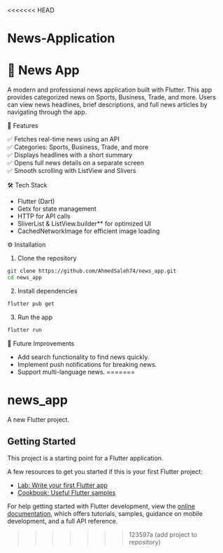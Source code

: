 <<<<<<< HEAD
# News-Application
# 📱 News App

A modern and professional news application built with Flutter. This app provides categorized news on Sports, Business, Trade, and more.
Users can view news headlines, brief descriptions, and full news articles by navigating through the app.


🎯 Features

✅ Fetches real-time news using an API  
✅ Categories: Sports, Business, Trade, and more  
✅ Displays headlines with a short summary  
✅ Opens full news details on a separate screen  
✅ Smooth scrolling with ListView and Slivers 

🛠 Tech Stack

- Flutter (Dart)  
- Getx for state management  
- HTTP for API calls  
- SliverList & ListView.builder** for optimized UI  
- CachedNetworkImage for efficient image loading  


⚙️ Installation

1. Clone the repository
```sh
git clone https://github.com/AhmedSaleh74/news_app.git
cd news_app
```

2. Install dependencies
```sh
flutter pub get
```

3. Run the app
```sh
flutter run
```

🚀 Future Improvements
- Add search functionality to find news quickly.
- Implement push notifications for breaking news.
- Support multi-language news.
=======
# news_app

A new Flutter project.

## Getting Started

This project is a starting point for a Flutter application.

A few resources to get you started if this is your first Flutter project:

- [Lab: Write your first Flutter app](https://docs.flutter.dev/get-started/codelab)
- [Cookbook: Useful Flutter samples](https://docs.flutter.dev/cookbook)

For help getting started with Flutter development, view the
[online documentation](https://docs.flutter.dev/), which offers tutorials,
samples, guidance on mobile development, and a full API reference.
>>>>>>> 123597a (add project to repository)
